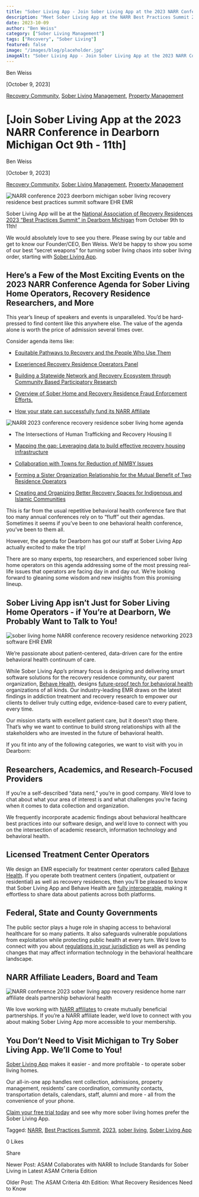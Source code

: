 ```yaml
---
title: "Sober Living App - Join Sober Living App at the 2023 NARR Conference in Dearborn Michigan Oct 9th - 11th"
description: "Meet Sober Living App at the NARR Best Practices Summit 2023 in Dearborn, MI (Oct 9-11). Event details & our participation info."
date: 2023-10-09
author: "Ben Weiss"
category: ["Sober Living Management"]
tags: ["Recovery", "Sober Living"]
featured: false
image: "/images/blog/placeholder.jpg"
imageAlt: "Sober Living App - Join Sober Living App at the 2023 NARR Conference in Dearborn Michigan Oct 9th - 11th"
---
```


Ben Weiss

[October 9, 2023]

[Recovery Community](/sober-living-app-blog/category/Recovery+Community), [Sober Living Management](/sober-living-app-blog/category/Sober+Living+Management), [Property Management](/sober-living-app-blog/category/Property+Management)

#  [Join Sober Living App at the 2023 NARR Conference in Dearborn Michigan Oct 9th - 11th]

Ben Weiss

[October 9, 2023]

[Recovery Community](/sober-living-app-blog/category/Recovery+Community), [Sober Living Management](/sober-living-app-blog/category/Sober+Living+Management), [Property Management](/sober-living-app-blog/category/Property+Management)

![NARR conference 2023 deerborn michigan sober living recovery residence best practices summit software EHR EMR](/images/blog/join-sober-living-app-at-the-2023-narr-conference-in-deerborn-michigan-oct-9th-11th/Screen_Shot_2023-10-05_at_8.45.40_PM.png)

Sober Living App will be at the [National Association of Recovery Residences 2023 “Best Practices Summit” in Dearborn Michigan](https://events.narronline.org/2023/3190580) from October 9th to 11th! 

We would absolutely love to see you there. Please swing by our table and get to know our Founder/CEO, Ben Weiss. We’d be happy to show you some of our best “secret weapons” for turning sober living chaos into sober living order, starting with [Sober Living App](/). 

## Here’s a Few of the Most Exciting Events on the 2023 NARR Conference Agenda for Sober Living Home Operators, Recovery Residence Researchers, and More

This year’s lineup of speakers and events is unparalleled. You’d be hard-pressed to find content like this anywhere else. The value of the agenda alone is worth the price of admission several times over. 

Consider agenda items like: 

  * [Equitable Pathways to Recovery and the People Who Use Them](https://events.narronline.org/2023/session/1769848/equitable-pathways-to-recovery-and-the-people-who-use-them)

  * [Experienced Recovery Residence Operators Panel](https://events.narronline.org/2023/session/1737538/experienced-recovery-residence-operators-panel)

  * [Building a Statewide Network and Recovery Ecosystem through Community Based Participatory Research](https://events.narronline.org/2023/session/1663235/building-a-statewide-network-and-recovery-ecosystem-through-community-based-participatory-research)

  * [Overview of Sober Home and Recovery Residence Fraud Enforcement Efforts.](https://events.narronline.org/2023/session/1663682/overview-of-sober-home-and-recovery-residence-fraud-enforcement-efforts.)

  * [How your state can successfully fund its NARR Affiliate](https://events.narronline.org/2023/session/1752392/how-your-state-can-successfully-fund-its-narr-affiliate)

![NARR 2023 conference recovery residence sober living home agenda](/images/blog/join-sober-living-app-at-the-2023-narr-conference-in-deerborn-michigan-oct-9th-11th/Screen_Shot_2023-10-05_at_8.52.35_PM.png)

  * The Intersections of Human Trafficking and Recovery Housing II

  * [Mapping the gap: Leveraging data to build effective recovery housing infrastructure](https://events.narronline.org/2023/session/1677747/mapping-the-gap-leveraging-data-to-build-effective-recovery-housing-infrastructure)

  * [Collaboration with Towns for Reduction of NIMBY Issues](https://events.narronline.org/2023/session/1617293/collaboration-with-towns-for-reduction-of-nimby-issues)

  * [Forming a Sister Organization Relationship for the Mutual Benefit of Two Residence Operators](https://events.narronline.org/2023/session/1769850/forming-a-sister-organization-relationship-for-the-mutual-benefit-of-two-residence-operators)

  * [Creating and Organizing Better Recovery Spaces for Indigenous and Islamic Communities](https://events.narronline.org/2023/session/1752391/creating-and-organizing-better-recovery-spaces-for-indigenous-and-islamic-communities)

This is far from the usual repetitive behavioral health conference fare that too many annual conferences rely on to “fluff” out their agendas. Sometimes it seems if you’ve been to one behavioral health conference, you’ve been to them all. 

However, the agenda for Dearborn has got our staff at Sober Living App actually excited to make the trip! 

There are so many experts, top researchers, and experienced sober living home operators on this agenda addressing some of the most pressing real-life issues that operators are facing day in and day out. We’re looking forward to gleaning some wisdom and new insights from this promising lineup. 

## Sober Living App isn’t Just for Sober Living Home Operators - if You’re at Dearborn, We Probably Want to Talk to You!

![sober living home NARR conference recovery residence networking 2023 software EHR EMR](/images/blog/join-sober-living-app-at-the-2023-narr-conference-in-deerborn-michigan-oct-9th-11th/Screen_Shot_2023-10-06_at_11.20.07_AM.png)

We’re passionate about patient-centered, data-driven care for the entire behavioral health continuum of care. 

While Sober Living App’s primary focus is designing and delivering smart software solutions for the recovery residence community, our parent organization, [Behave Health](https://behavehealth.com/), designs [future-proof tech for behavioral health](https://behavehealth.com/blog/2021/3/23/can-your-addiction-treatment-centers-ehr-handle-values-based-care) organizations of all kinds. Our industry-leading EMR draws on the latest findings in addiction treatment and recovery research to empower our clients to deliver truly cutting edge, evidence-based care to every patient, every time.

Our mission starts with excellent patient care, but it doesn’t stop there. That’s why we want to continue to build strong relationships with all the stakeholders who are invested in the future of behavioral health. 

If you fit into any of the following categories, we want to visit with you in Dearborn: 

## Researchers, Academics, and Research-Focused Providers

If you’re a self-described “data nerd,” you’re in good company. We’d love to chat about what your area of interest is and what challenges you’re facing when it comes to data collection and organization. 

We frequently incorporate academic findings about behavioral healthcare best practices into our software design, and we’d love to connect with you on the intersection of academic research, information technology and behavioral health. 

## Licensed Treatment Center Operators 

We design an EMR especially for treatment center operators called [Behave Health](https://behavehealth.com/). If you operate both treatment centers (inpatient, outpatient or residential) as well as recovery residences, then you’ll be pleased to know that Sober Living App and Behave Health are [fully interoperable](https://behavehealth.com/blog/2023/8/15/top-4-most-wanted-emr-features-for-addiction-treatment-in-2024), making it effortless to share data about patients across both platforms. 

## Federal, State and County Governments

The public sector plays a huge role in shaping access to behavioral healthcare for so many patients. It also safeguards vulnerable populations from exploitation while protecting public health at every turn. We’d love to connect with you about [regulations in your jurisdiction](../../../2021/8/3/understanding-national-regulations-on-sober-living-homes-in-the-united-states-part-1.html) as well as pending changes that may affect information technology in the behavioral healthcare landscape. 

## NARR Affiliate Leaders, Board and Team

![NARR conference 2023 sober living app recovery residence home narr affiliate deals partnership behavioral health](/images/blog/join-sober-living-app-at-the-2023-narr-conference-in-deerborn-michigan-oct-9th-11th/Screen_Shot_2023-10-05_at_8.45.27_PM.png)

We love working with [NARR affiliates](https://narronline.org/affiliate-directory/) to create mutually beneficial partnerships. If you’re a NARR affiliate leader, we’d love to connect with you about making Sober Living App more accessible to your membership.

## You Don’t Need to Visit Michigan to Try Sober Living App. We’ll Come to You!

[Sober Living App](/) makes it easier - and more profitable - to operate sober living homes. 

Our all-in-one app handles rent collection, admissions, property management, residents’ care coordination, community contacts, transportation details, calendars, staff, alumni and more - all from the convenience of your phone.  

[Claim your free trial today](https://behavehealth.com/get-started) and see why more sober living homes prefer the Sober Living App.

Tagged: [NARR](/sober-living-app-blog/tag/NARR), [Best Practices Summit](/sober-living-app-blog/tag/Best+Practices+Summit), [2023](/sober-living-app-blog/tag/2023), [sober living](/sober-living-app-blog/tag/sober+living), [Sober Living App](/sober-living-app-blog/tag/Sober+Living+App)

0 Likes

Share

Newer Post: ASAM Collaborates with NARR to Include Standards for Sober Living in Latest ASAM Criteria Edition 

Older Post: The ASAM Criteria 4th Edition: What Recovery Residences Need to Know